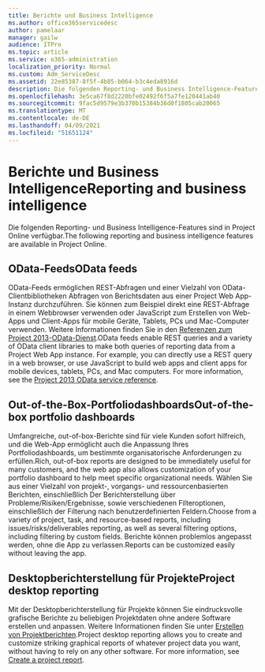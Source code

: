 ```yaml
---
title: Berichte und Business Intelligence
ms.author: office365servicedesc
author: pamelaar
manager: gailw
audience: ITPro
ms.topic: article
ms.service: o365-administration
localization_priority: Normal
ms.custom: Adm_ServiceDesc
ms.assetid: 22e85387-8f5f-4b85-b064-b3c4eda8916d
description: Die folgenden Reporting- und Business Intelligence-Features sind in Project Online verfügbar.
ms.openlocfilehash: 3e5ca67f8d2220bfe02492f6f5a7fe120441ab40
ms.sourcegitcommit: 9fac5d9579e3b370b15384b36d0f1805cab20065
ms.translationtype: MT
ms.contentlocale: de-DE
ms.lasthandoff: 04/09/2021
ms.locfileid: "51651124"
---
```

# <a name="reporting-and-business-intelligence"></a><span data-ttu-id="363eb-103">Berichte und Business Intelligence</span><span class="sxs-lookup"><span data-stu-id="363eb-103">Reporting and business intelligence</span></span>

<span data-ttu-id="363eb-104">Die folgenden Reporting- und Business Intelligence-Features sind in Project Online verfügbar.</span><span class="sxs-lookup"><span data-stu-id="363eb-104">The following reporting and business intelligence features are available in Project Online.</span></span>
  
## <a name="odata-feeds"></a><span data-ttu-id="363eb-105">OData-Feeds</span><span class="sxs-lookup"><span data-stu-id="363eb-105">OData feeds</span></span>

<span data-ttu-id="363eb-p101">OData-Feeds ermöglichen REST-Abfragen und einer Vielzahl von OData-Clientbibliotheken Abfragen von Berichtsdaten aus einer Project Web App-Instanz durchzuführen. Sie können zum Beispiel direkt eine REST-Abfrage in einem Webbrowser verwenden oder JavaScript zum Erstellen von Web-Apps und Client-Apps für mobile Geräte, Tablets, PCs und Mac-Computer verwenden. Weitere Informationen finden Sie in den [Referenzen zum Project 2013-OData-Dienst](/previous-versions/office/project-odata/jj163015(v=office.15)).</span><span class="sxs-lookup"><span data-stu-id="363eb-p101">OData feeds enable REST queries and a variety of OData client libraries to make both queries of reporting data from a Project Web App instance. For example, you can directly use a REST query in a web browser, or use JavaScript to build web apps and client apps for mobile devices, tablets, PCs, and Mac computers. For more information, see the [Project 2013 OData service reference](/previous-versions/office/project-odata/jj163015(v=office.15)).</span></span>
  
## <a name="out-of-the-box-portfolio-dashboards"></a><span data-ttu-id="363eb-109">Out-of-the-Box-Portfoliodashboards</span><span class="sxs-lookup"><span data-stu-id="363eb-109">Out-of-the-box portfolio dashboards</span></span>

<span data-ttu-id="363eb-110">Umfangreiche, out-of-box-Berichte sind für viele Kunden sofort hilfreich, und die Web-App ermöglicht auch die Anpassung Ihres Portfoliodashboards, um bestimmte organisatorische Anforderungen zu erfüllen.</span><span class="sxs-lookup"><span data-stu-id="363eb-110">Rich, out-of-box reports are designed to be immediately useful for many customers, and the web app also allows customization of your portfolio dashboard to help meet specific organizational needs.</span></span> <span data-ttu-id="363eb-111">Wählen Sie aus einer Vielzahl von projekt-, vorgangs- und ressourcenbasierten Berichten, einschließlich Der Berichterstellung über Probleme/Risiken/Ergebnisse, sowie verschiedenen Filteroptionen, einschließlich der Filterung nach benutzerdefinierten Feldern.</span><span class="sxs-lookup"><span data-stu-id="363eb-111">Choose from a variety of project, task, and resource-based reports, including issues/risks/deliverables reporting, as well as several filtering options, including filtering by custom fields.</span></span> <span data-ttu-id="363eb-112">Berichte können problemlos angepasst werden, ohne die App zu verlassen.</span><span class="sxs-lookup"><span data-stu-id="363eb-112">Reports can be customized easily without leaving the app.</span></span> 
  
## <a name="project-desktop-reporting"></a><span data-ttu-id="363eb-113">Desktopberichterstellung für Projekte</span><span class="sxs-lookup"><span data-stu-id="363eb-113">Project desktop reporting</span></span>

<span data-ttu-id="363eb-p103">Mit der Desktopberichterstellung für Projekte können Sie eindrucksvolle grafische Berichte zu beliebigen Projektdaten ohne andere Software erstellen und anpassen. Weitere Informationen finden Sie unter [Erstellen von Projektberichten](https://go.microsoft.com/fwlink/?LinkID=823657&amp;clcid=0x409).</span><span class="sxs-lookup"><span data-stu-id="363eb-p103">Project desktop reporting allows you to create and customize striking graphical reports of whatever project data you want, without having to rely on any other software. For more information, see [Create a project report](https://go.microsoft.com/fwlink/?LinkID=823657&amp;clcid=0x409).</span></span>
